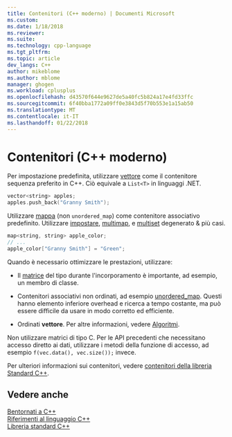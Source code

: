 ```yaml
---
title: Contenitori (C++ moderno) | Documenti Microsoft
ms.custom: 
ms.date: 1/18/2018
ms.reviewer: 
ms.suite: 
ms.technology: cpp-language
ms.tgt_pltfrm: 
ms.topic: article
dev_langs: C++
author: mikeblome
ms.author: mblome
manager: ghogen
ms.workload: cplusplus
ms.openlocfilehash: d43570f644e9627de5a40fc5b824a17e4fd33ffc
ms.sourcegitcommit: 6f40bba1772a09ff0e3843d5f70b553e1a15ab50
ms.translationtype: MT
ms.contentlocale: it-IT
ms.lasthandoff: 01/22/2018
---
```

# <a name="containers-modern-c"></a>Contenitori (C++ moderno)

Per impostazione predefinita, utilizzare [vettore](../standard-library/vector-class.md) come il contenitore sequenza preferito in C++. Ciò equivale a `List<T>` in linguaggi .NET.

```cpp
vector<string> apples;
apples.push_back("Granny Smith");
```

Utilizzare [mappa](../standard-library/map-class.md) (non `unordered_map`) come contenitore associativo predefinito. Utilizzare [impostare](../standard-library/set-class.md), [multimap](../standard-library/multimap-class.md), e [multiset](../standard-library/multiset-class.md) degenerato & più casi.

```cpp
map<string, string> apple_color;
// ...
apple_color["Granny Smith"] = "Green";
```

Quando è necessario ottimizzare le prestazioni, utilizzare:

- Il [matrice](../standard-library/array-class-stl.md) del tipo durante l'incorporamento è importante, ad esempio, un membro di classe.

- Contenitori associativi non ordinati, ad esempio [unordered_map](../standard-library/unordered-map-class.md). Questi hanno elemento inferiore overhead e ricerca a tempo costante, ma può essere difficile da usare in modo corretto ed efficiente.

- Ordinati **vettore**. Per altre informazioni, vedere [Algoritmi](../cpp/algorithms-modern-cpp.md).

Non utilizzare matrici di tipo C. Per le API precedenti che necessitano accesso diretto ai dati, utilizzare i metodi della funzione di accesso, ad esempio `f(vec.data(), vec.size());` invece.

Per ulteriori informazioni sui contenitori, vedere [contenitori della libreria Standard C++](../standard-library/stl-containers.md).

## <a name="see-also"></a>Vedere anche

[Bentornati a C++](../cpp/welcome-back-to-cpp-modern-cpp.md)  
[Riferimenti al linguaggio C++](../cpp/cpp-language-reference.md)  
[Libreria standard C++](../standard-library/cpp-standard-library-reference.md)  

